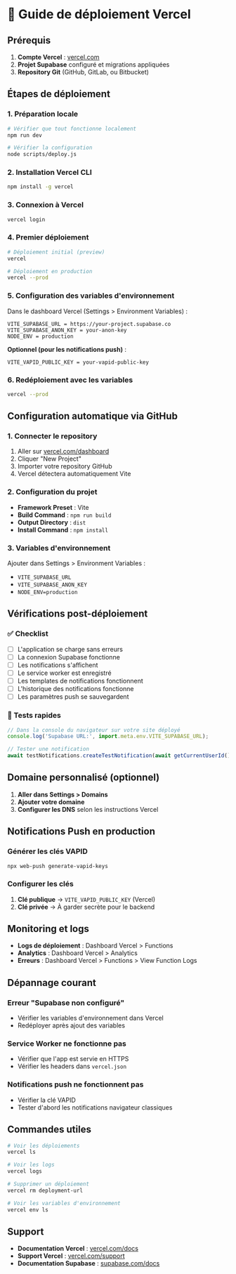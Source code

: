 # 🚀 Guide de déploiement Vercel

## Prérequis

1. **Compte Vercel** : [vercel.com](https://vercel.com)
2. **Projet Supabase** configuré et migrations appliquées
3. **Repository Git** (GitHub, GitLab, ou Bitbucket)

## Étapes de déploiement

### 1. Préparation locale

```bash
# Vérifier que tout fonctionne localement
npm run dev

# Vérifier la configuration
node scripts/deploy.js
```

### 2. Installation Vercel CLI

```bash
npm install -g vercel
```

### 3. Connexion à Vercel

```bash
vercel login
```

### 4. Premier déploiement

```bash
# Déploiement initial (preview)
vercel

# Déploiement en production
vercel --prod
```

### 5. Configuration des variables d'environnement

Dans le dashboard Vercel (Settings > Environment Variables) :

```
VITE_SUPABASE_URL = https://your-project.supabase.co
VITE_SUPABASE_ANON_KEY = your-anon-key
NODE_ENV = production
```

**Optionnel (pour les notifications push)** :
```
VITE_VAPID_PUBLIC_KEY = your-vapid-public-key
```

### 6. Redéploiement avec les variables

```bash
vercel --prod
```

## Configuration automatique via GitHub

### 1. Connecter le repository

1. Aller sur [vercel.com/dashboard](https://vercel.com/dashboard)
2. Cliquer "New Project"
3. Importer votre repository GitHub
4. Vercel détectera automatiquement Vite

### 2. Configuration du projet

- **Framework Preset** : Vite
- **Build Command** : `npm run build`
- **Output Directory** : `dist`
- **Install Command** : `npm install`

### 3. Variables d'environnement

Ajouter dans Settings > Environment Variables :
- `VITE_SUPABASE_URL`
- `VITE_SUPABASE_ANON_KEY`
- `NODE_ENV=production`

## Vérifications post-déploiement

### ✅ Checklist

- [ ] L'application se charge sans erreurs
- [ ] La connexion Supabase fonctionne
- [ ] Les notifications s'affichent
- [ ] Le service worker est enregistré
- [ ] Les templates de notifications fonctionnent
- [ ] L'historique des notifications fonctionne
- [ ] Les paramètres push se sauvegardent

### 🔧 Tests rapides

```javascript
// Dans la console du navigateur sur votre site déployé
console.log('Supabase URL:', import.meta.env.VITE_SUPABASE_URL);

// Tester une notification
await testNotifications.createTestNotification(await getCurrentUserId());
```

## Domaine personnalisé (optionnel)

1. **Aller dans Settings > Domains**
2. **Ajouter votre domaine**
3. **Configurer les DNS** selon les instructions Vercel

## Notifications Push en production

### Générer les clés VAPID

```bash
npx web-push generate-vapid-keys
```

### Configurer les clés

1. **Clé publique** → `VITE_VAPID_PUBLIC_KEY` (Vercel)
2. **Clé privée** → À garder secrète pour le backend

## Monitoring et logs

- **Logs de déploiement** : Dashboard Vercel > Functions
- **Analytics** : Dashboard Vercel > Analytics
- **Erreurs** : Dashboard Vercel > Functions > View Function Logs

## Dépannage courant

### Erreur "Supabase non configuré"
- Vérifier les variables d'environnement dans Vercel
- Redéployer après ajout des variables

### Service Worker ne fonctionne pas
- Vérifier que l'app est servie en HTTPS
- Vérifier les headers dans `vercel.json`

### Notifications push ne fonctionnent pas
- Vérifier la clé VAPID
- Tester d'abord les notifications navigateur classiques

## Commandes utiles

```bash
# Voir les déploiements
vercel ls

# Voir les logs
vercel logs

# Supprimer un déploiement
vercel rm deployment-url

# Voir les variables d'environnement
vercel env ls
```

## Support

- **Documentation Vercel** : [vercel.com/docs](https://vercel.com/docs)
- **Support Vercel** : [vercel.com/support](https://vercel.com/support)
- **Documentation Supabase** : [supabase.com/docs](https://supabase.com/docs)